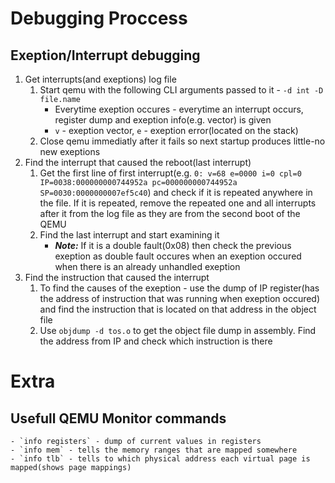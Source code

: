 # Debugging Proccess
## Exeption/Interrupt debugging
1. Get interrupts(and exeptions) log file
	1. Start qemu with the following CLI arguments passed to it - `-d int -D file.name`
		* Everytime exeption occures - everytime an interrupt occurs, register dump and exeption info(e.g. vector) is given
		* `v` - exeption vector, `e` - exeption error(located on the stack)
	2. Close qemu immediatly after it fails so next startup produces little-no new exeptions
2. Find the interrupt that caused the reboot(last interrupt)
	1. Get the first line of first interrupt(e.g. `0: v=68 e=0000 i=0 cpl=0 IP=0038:000000000744952a pc=000000000744952a SP=0030:0000000007ef5c40`) and check if it is repeated anywhere in the file. If it is repeated, remove the repeated one and all interrupts after it from the log file as they are from the second boot of the QEMU
	2. Find the last interrupt and start examining it
		* ***Note:*** If it is a double fault(0x08) then check the previous exeption as double fault occures when an exeption occured when there is an already unhandled exeption
3. Find the instruction that caused the interrupt
	1. To find the causes of the exeption - use the dump of IP register(has the address of instruction that was running when exeption occured) and find the instruction that is located on that address in the object file
	2. Use `objdump -d tos.o` to get the object file dump in assembly. Find the address from IP and check which instruction is there




# Extra
## Usefull QEMU Monitor commands
	- `info registers` - dump of current values in registers
	- `info mem` - tells the memory ranges that are mapped somewhere
	- `info tlb` - tells to which physical address each virtual page is mapped(shows page mappings)